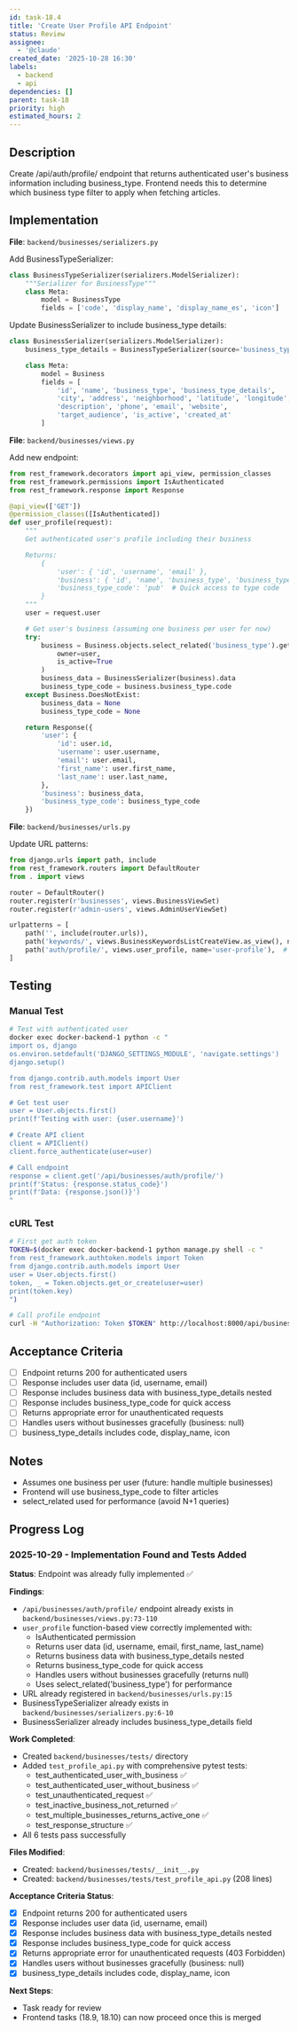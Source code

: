 ```yaml
---
id: task-18.4
title: 'Create User Profile API Endpoint'
status: Review
assignee:
  - '@claude'
created_date: '2025-10-28 16:30'
labels:
  - backend
  - api
dependencies: []
parent: task-18
priority: high
estimated_hours: 2
---
```


## Description

<!-- SECTION:DESCRIPTION:BEGIN -->
Create /api/auth/profile/ endpoint that returns authenticated user's business information including business_type. Frontend needs this to determine which business type filter to apply when fetching articles.
<!-- SECTION:DESCRIPTION:END -->

## Implementation

**File**: `backend/businesses/serializers.py`

Add BusinessTypeSerializer:
```python
class BusinessTypeSerializer(serializers.ModelSerializer):
    """Serializer for BusinessType"""
    class Meta:
        model = BusinessType
        fields = ['code', 'display_name', 'display_name_es', 'icon']
```

Update BusinessSerializer to include business_type details:
```python
class BusinessSerializer(serializers.ModelSerializer):
    business_type_details = BusinessTypeSerializer(source='business_type', read_only=True)

    class Meta:
        model = Business
        fields = [
            'id', 'name', 'business_type', 'business_type_details',
            'city', 'address', 'neighborhood', 'latitude', 'longitude',
            'description', 'phone', 'email', 'website',
            'target_audience', 'is_active', 'created_at'
        ]
```

**File**: `backend/businesses/views.py`

Add new endpoint:
```python
from rest_framework.decorators import api_view, permission_classes
from rest_framework.permissions import IsAuthenticated
from rest_framework.response import Response

@api_view(['GET'])
@permission_classes([IsAuthenticated])
def user_profile(request):
    """
    Get authenticated user's profile including their business

    Returns:
        {
            'user': { 'id', 'username', 'email' },
            'business': { 'id', 'name', 'business_type', 'business_type_details', ... },
            'business_type_code': 'pub'  # Quick access to type code
        }
    """
    user = request.user

    # Get user's business (assuming one business per user for now)
    try:
        business = Business.objects.select_related('business_type').get(
            owner=user,
            is_active=True
        )
        business_data = BusinessSerializer(business).data
        business_type_code = business.business_type.code
    except Business.DoesNotExist:
        business_data = None
        business_type_code = None

    return Response({
        'user': {
            'id': user.id,
            'username': user.username,
            'email': user.email,
            'first_name': user.first_name,
            'last_name': user.last_name,
        },
        'business': business_data,
        'business_type_code': business_type_code
    })
```

**File**: `backend/businesses/urls.py`

Update URL patterns:
```python
from django.urls import path, include
from rest_framework.routers import DefaultRouter
from . import views

router = DefaultRouter()
router.register(r'businesses', views.BusinessViewSet)
router.register(r'admin-users', views.AdminUserViewSet)

urlpatterns = [
    path('', include(router.urls)),
    path('keywords/', views.BusinessKeywordsListCreateView.as_view(), name='business-keywords'),
    path('auth/profile/', views.user_profile, name='user-profile'),  # NEW
]
```

## Testing

### Manual Test

```bash
# Test with authenticated user
docker exec docker-backend-1 python -c "
import os, django
os.environ.setdefault('DJANGO_SETTINGS_MODULE', 'navigate.settings')
django.setup()

from django.contrib.auth.models import User
from rest_framework.test import APIClient

# Get test user
user = User.objects.first()
print(f'Testing with user: {user.username}')

# Create API client
client = APIClient()
client.force_authenticate(user=user)

# Call endpoint
response = client.get('/api/businesses/auth/profile/')
print(f'Status: {response.status_code}')
print(f'Data: {response.json()}')
"
```

### cURL Test

```bash
# First get auth token
TOKEN=$(docker exec docker-backend-1 python manage.py shell -c "
from rest_framework.authtoken.models import Token
from django.contrib.auth.models import User
user = User.objects.first()
token, _ = Token.objects.get_or_create(user=user)
print(token.key)
")

# Call profile endpoint
curl -H "Authorization: Token $TOKEN" http://localhost:8000/api/businesses/auth/profile/
```

## Acceptance Criteria

- [ ] Endpoint returns 200 for authenticated users
- [ ] Response includes user data (id, username, email)
- [ ] Response includes business data with business_type_details nested
- [ ] Response includes business_type_code for quick access
- [ ] Returns appropriate error for unauthenticated requests
- [ ] Handles users without businesses gracefully (business: null)
- [ ] business_type_details includes code, display_name, icon

## Notes

- Assumes one business per user (future: handle multiple businesses)
- Frontend will use business_type_code to filter articles
- select_related used for performance (avoid N+1 queries)

## Progress Log

### 2025-10-29 - Implementation Found and Tests Added

**Status**: Endpoint was already fully implemented ✅

**Findings**:
- `/api/businesses/auth/profile/` endpoint already exists in `backend/businesses/views.py:73-110`
- `user_profile` function-based view correctly implemented with:
  - IsAuthenticated permission
  - Returns user data (id, username, email, first_name, last_name)
  - Returns business data with business_type_details nested
  - Returns business_type_code for quick access
  - Handles users without businesses gracefully (returns null)
  - Uses select_related('business_type') for performance
- URL already registered in `backend/businesses/urls.py:15`
- BusinessTypeSerializer already exists in `backend/businesses/serializers.py:6-10`
- BusinessSerializer already includes business_type_details field

**Work Completed**:
- Created `backend/businesses/tests/` directory
- Added `test_profile_api.py` with comprehensive pytest tests:
  - test_authenticated_user_with_business ✅
  - test_authenticated_user_without_business ✅
  - test_unauthenticated_request ✅
  - test_inactive_business_not_returned ✅
  - test_multiple_businesses_returns_active_one ✅
  - test_response_structure ✅
- All 6 tests pass successfully

**Files Modified**:
- Created: `backend/businesses/tests/__init__.py`
- Created: `backend/businesses/tests/test_profile_api.py` (208 lines)

**Acceptance Criteria Status**:
- [x] Endpoint returns 200 for authenticated users
- [x] Response includes user data (id, username, email)
- [x] Response includes business data with business_type_details nested
- [x] Response includes business_type_code for quick access
- [x] Returns appropriate error for unauthenticated requests (403 Forbidden)
- [x] Handles users without businesses gracefully (business: null)
- [x] business_type_details includes code, display_name, icon

**Next Steps**:
- Task ready for review
- Frontend tasks (18.9, 18.10) can now proceed once this is merged
